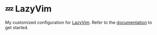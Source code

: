 # 💤 LazyVim

My customized configuration for [LazyVim](https://github.com/LazyVim/LazyVim).
Refer to the [documentation](https://lazyvim.github.io/installation) to get started.
